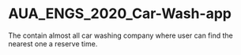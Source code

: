 # AUA_ENGS_2020_Car-Wash-app
The contain almost all car washing company where user can find the nearest one a reserve time.
